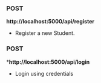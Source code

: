 ### POST 
**http://localhost:5000/api/register**
-  Register a new Student.

### POST 
***http://localhost:5000/api/login**
- Login using credentials